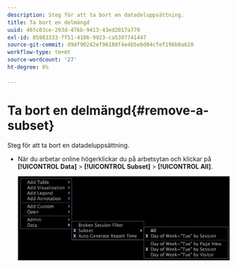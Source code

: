 ```yaml
---
description: Steg för att ta bort en datadeluppsättning.
title: Ta bort en delmängd
uuid: 46fc03ce-293d-476b-9413-43ed2017a779
exl-id: 85983333-ff51-4186-9923-ca5397741447
source-git-commit: d9df90242ef96188f4e4b5e6d04cfef196b0a628
workflow-type: tm+mt
source-wordcount: '27'
ht-degree: 0%

---
```


# Ta bort en delmängd{#remove-a-subset}

Steg för att ta bort en datadeluppsättning.

* När du arbetar online högerklickar du på arbetsytan och klickar på **[!UICONTROL Data]** > **[!UICONTROL Subset]** > **[!UICONTROL All]**.

   ![](assets/mnu_Subset_All.png)
